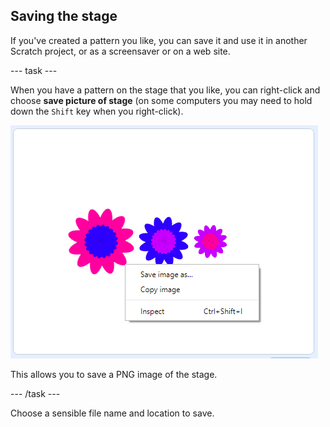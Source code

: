 ## Saving the stage

If you've created a pattern you like, you can save it and use it in another Scratch project, or as a screensaver or on a web site. 

--- task ---

When you have a pattern on the stage that you like, you can right-click and choose **save picture of stage** (on some computers you may need to hold down the `Shift` key when you right-click). 

 ![screenshot](images/flower-save-stage.png)  
 
 This allows you to save a PNG image of the stage. 
 

--- /task ---

Choose a sensible file name and location to save.
 
 
